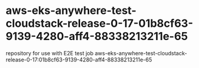 # aws-eks-anywhere-test-cloudstack-release-0-17-01b8cf63-9139-4280-aff4-88338213211e-65
repository for use with E2E test job aws-eks-anywhere-test-cloudstack-release-0-17:01b8cf63-9139-4280-aff4-88338213211e-65
